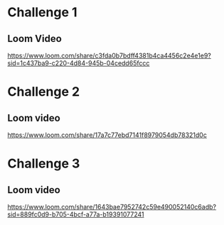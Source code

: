 # Challenge 1

## Loom Video

<https://www.loom.com/share/c3fda0b7bdff4381b4ca4456c2e4e1e9?sid=1c437ba9-c220-4d84-945b-04cedd65fccc>

# Challenge 2

## Loom video

<https://www.loom.com/share/17a7c77ebd7141f8979054db78321d0c>

# Challenge 3

## Loom video

<https://www.loom.com/share/1643bae7952742c59e490052140c6adb?sid=889fc0d9-b705-4bcf-a77a-b19391077241>
